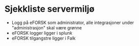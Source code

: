 # Sjekkliste servermiljø

* Logg på eFORSK som administrator, alle integrasjoner under "administrasjon" skal være grønne
* eFORSK logger ligger i splunk
* eFORSK tilgangstre ligger i Falk
